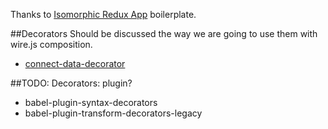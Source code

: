 Thanks to [Isomorphic Redux App](https://github.com/caljrimmer/isomorphic-redux-app) boilerplate.

##Decorators
Should be discussed the way we are going to use them with wire.js composition.
+ [connect-data-decorator](https://github.com/designeng/connect-data-decorator)

##TODO:
Decorators: plugin?
+ babel-plugin-syntax-decorators
+ babel-plugin-transform-decorators-legacy